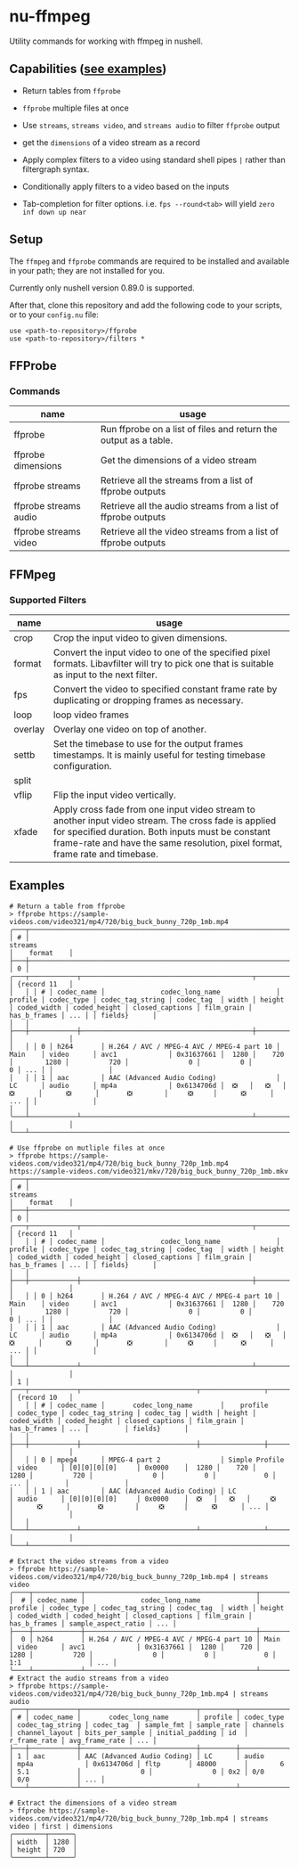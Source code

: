 # nu-ffmpeg

Utility commands for working with ffmpeg in nushell.

## Capabilities ([see examples](#examples))

- Return tables from `ffprobe`
- `ffprobe` multiple files at once
- Use `streams`, `streams video`, and `streams audio` to filter `ffprobe` output
- get the `dimensions` of a video stream as a record

- Apply complex filters to a video using standard shell pipes `|` rather than filtergraph syntax.
- Conditionally apply filters to a video based on the inputs
- Tab-completion for filter options. i.e. `fps --round<tab>` will yield `zero inf down up near`

## Setup

The `ffmpeg` and `ffprobe` commands are required to be installed and available
in your path; they are not installed for you.

Currently only nushell version 0.89.0 is supported.

After that, clone this repository and add the following code to your scripts,
or to your `config.nu` file:

```nu
use <path-to-repository>/ffprobe
use <path-to-repository>/filters *
```

## FFProbe

### Commands

| name                  | usage                                                            |
| --------------------- | ---------------------------------------------------------------- |
| ffprobe               | Run ffprobe on a list of files and return the output as a table. |
| ffprobe dimensions    | Get the dimensions of a video stream                             |
| ffprobe streams       | Retrieve all the streams from a list of ffprobe outputs          |
| ffprobe streams audio | Retrieve all the audio streams from a list of ffprobe outputs    |
| ffprobe streams video | Retrieve all the video streams from a list of ffprobe outputs    |


## FFMpeg

### Supported Filters

| name    | usage                                                                                                                                                                                                                                      |
| ------- | ------------------------------------------------------------------------------------------------------------------------------------------------------------------------------------------------------------------------------------------ |
| crop    | Crop the input video to given dimensions.                                                                                                                                                                                                  |
| format  | Convert the input video to one of the specified pixel formats. Libavfilter will try to pick one that is suitable as input to the next filter.                                                                                              |
| fps     | Convert the video to specified constant frame rate by duplicating or dropping frames as necessary.                                                                                                                                         |
| loop    | loop video frames                                                                                                                                                                                                                          |
| overlay | Overlay one video on top of another.                                                                                                                                                                                                       |
| settb   | Set the timebase to use for the output frames timestamps. It is mainly useful for testing timebase configuration.                                                                                                                          |
| split   |                                                                                                                                                                                                                                            |
| vflip   | Flip the input video vertically.                                                                                                                                                                                                           |
| xfade   | Apply cross fade from one input video stream to another input video stream. The cross fade is applied for specified duration. Both inputs must be constant frame-rate and have the same resolution, pixel format, frame rate and timebase. |


## Examples

```nu
# Return a table from ffprobe
> ffprobe https://sample-videos.com/video321/mp4/720/big_buck_bunny_720p_1mb.mp4
╭───┬─────────────────────────────────────────────────────────────────────────────────────────────────────────────────────────────────────────────────────────────────────────────────────────────────────────────────────────┬──────────────╮
│ # │                                                                                                         streams                                                                                                         │    format    │
├───┼─────────────────────────────────────────────────────────────────────────────────────────────────────────────────────────────────────────────────────────────────────────────────────────────────────────────────────────┼──────────────┤
│ 0 │ ╭───┬────────────┬───────────────────────────────────────────┬─────────┬────────────┬──────────────────┬────────────┬───────┬────────┬─────────────┬──────────────┬─────────────────┬────────────┬──────────────┬─────╮ │ {record 11   │
│   │ │ # │ codec_name │              codec_long_name              │ profile │ codec_type │ codec_tag_string │ codec_tag  │ width │ height │ coded_width │ coded_height │ closed_captions │ film_grain │ has_b_frames │ ... │ │ fields}      │
│   │ ├───┼────────────┼───────────────────────────────────────────┼─────────┼────────────┼──────────────────┼────────────┼───────┼────────┼─────────────┼──────────────┼─────────────────┼────────────┼──────────────┼─────┤ │              │
│   │ │ 0 │ h264       │ H.264 / AVC / MPEG-4 AVC / MPEG-4 part 10 │ Main    │ video      │ avc1             │ 0x31637661 │  1280 │    720 │        1280 │          720 │               0 │          0 │            0 │ ... │ │              │
│   │ │ 1 │ aac        │ AAC (Advanced Audio Coding)               │ LC      │ audio      │ mp4a             │ 0x6134706d │  ❎   │   ❎   │     ❎      │      ❎      │       ❎        │     ❎     │      ❎      │ ... │ │              │
│   │ ╰───┴────────────┴───────────────────────────────────────────┴─────────┴────────────┴──────────────────┴────────────┴───────┴────────┴─────────────┴──────────────┴─────────────────┴────────────┴──────────────┴─────╯ │              │
╰───┴─────────────────────────────────────────────────────────────────────────────────────────────────────────────────────────────────────────────────────────────────────────────────────────────────────────────────────────┴──────────────╯
```

```nu
# Use ffprobe on mutliple files at once
> ffprobe https://sample-videos.com/video321/mp4/720/big_buck_bunny_720p_1mb.mp4 https://sample-videos.com/video321/mkv/720/big_buck_bunny_720p_1mb.mkv
╭───┬─────────────────────────────────────────────────────────────────────────────────────────────────────────────────────────────────────────────────────────────────────────────────────────────────────────────────────────┬──────────────╮
│ # │                                                                                                         streams                                                                                                         │    format    │
├───┼─────────────────────────────────────────────────────────────────────────────────────────────────────────────────────────────────────────────────────────────────────────────────────────────────────────────────────────┼──────────────┤
│ 0 │ ╭───┬────────────┬───────────────────────────────────────────┬─────────┬────────────┬──────────────────┬────────────┬───────┬────────┬─────────────┬──────────────┬─────────────────┬────────────┬──────────────┬─────╮ │ {record 11   │
│   │ │ # │ codec_name │              codec_long_name              │ profile │ codec_type │ codec_tag_string │ codec_tag  │ width │ height │ coded_width │ coded_height │ closed_captions │ film_grain │ has_b_frames │ ... │ │ fields}      │
│   │ ├───┼────────────┼───────────────────────────────────────────┼─────────┼────────────┼──────────────────┼────────────┼───────┼────────┼─────────────┼──────────────┼─────────────────┼────────────┼──────────────┼─────┤ │              │
│   │ │ 0 │ h264       │ H.264 / AVC / MPEG-4 AVC / MPEG-4 part 10 │ Main    │ video      │ avc1             │ 0x31637661 │  1280 │    720 │        1280 │          720 │               0 │          0 │            0 │ ... │ │              │
│   │ │ 1 │ aac        │ AAC (Advanced Audio Coding)               │ LC      │ audio      │ mp4a             │ 0x6134706d │  ❎   │   ❎   │     ❎      │      ❎      │       ❎        │     ❎     │      ❎      │ ... │ │              │
│   │ ╰───┴────────────┴───────────────────────────────────────────┴─────────┴────────────┴──────────────────┴────────────┴───────┴────────┴─────────────┴──────────────┴─────────────────┴────────────┴──────────────┴─────╯ │              │
│ 1 │ ╭───┬────────────┬─────────────────────────────┬────────────────┬────────────┬──────────────────┬───────────┬───────┬────────┬─────────────┬──────────────┬─────────────────┬────────────┬──────────────┬─────╮         │ {record 10   │
│   │ │ # │ codec_name │       codec_long_name       │    profile     │ codec_type │ codec_tag_string │ codec_tag │ width │ height │ coded_width │ coded_height │ closed_captions │ film_grain │ has_b_frames │ ... │         │ fields}      │
│   │ ├───┼────────────┼─────────────────────────────┼────────────────┼────────────┼──────────────────┼───────────┼───────┼────────┼─────────────┼──────────────┼─────────────────┼────────────┼──────────────┼─────┤         │              │
│   │ │ 0 │ mpeg4      │ MPEG-4 part 2               │ Simple Profile │ video      │ [0][0][0][0]     │ 0x0000    │  1280 │    720 │        1280 │          720 │               0 │          0 │            0 │ ... │         │              │
│   │ │ 1 │ aac        │ AAC (Advanced Audio Coding) │ LC             │ audio      │ [0][0][0][0]     │ 0x0000    │  ❎   │   ❎   │     ❎      │      ❎      │       ❎        │     ❎     │      ❎      │ ... │         │              │
│   │ ╰───┴────────────┴─────────────────────────────┴────────────────┴────────────┴──────────────────┴───────────┴───────┴────────┴─────────────┴──────────────┴─────────────────┴────────────┴──────────────┴─────╯         │              │
╰───┴─────────────────────────────────────────────────────────────────────────────────────────────────────────────────────────────────────────────────────────────────────────────────────────────────────────────────────────┴──────────────╯
```

```nu
# Extract the video streams from a video
> ffprobe https://sample-videos.com/video321/mp4/720/big_buck_bunny_720p_1mb.mp4 | streams video
╭────┬────────────┬───────────────────────────────────────────┬─────────┬────────────┬──────────────────┬────────────┬───────┬────────┬─────────────┬──────────────┬─────────────────┬────────────┬──────────────┬─────────────────────┬─────╮
│  # │ codec_name │              codec_long_name              │ profile │ codec_type │ codec_tag_string │ codec_tag  │ width │ height │ coded_width │ coded_height │ closed_captions │ film_grain │ has_b_frames │ sample_aspect_ratio │ ... │
├────┼────────────┼───────────────────────────────────────────┼─────────┼────────────┼──────────────────┼────────────┼───────┼────────┼─────────────┼──────────────┼─────────────────┼────────────┼──────────────┼─────────────────────┼─────┤
│  0 │ h264       │ H.264 / AVC / MPEG-4 AVC / MPEG-4 part 10 │ Main    │ video      │ avc1             │ 0x31637661 │  1280 │    720 │        1280 │          720 │               0 │          0 │            0 │ 1:1                 │ ... │
╰────┴────────────┴───────────────────────────────────────────┴─────────┴────────────┴──────────────────┴────────────┴───────┴────────┴─────────────┴──────────────┴─────────────────┴────────────┴──────────────┴─────────────────────┴─────╯
# Extract the audio streams from a video
> ffprobe https://sample-videos.com/video321/mp4/720/big_buck_bunny_720p_1mb.mp4 | streams audio
╭───┬────────────┬─────────────────────────────┬─────────┬────────────┬──────────────────┬────────────┬────────────┬─────────────┬──────────┬────────────────┬─────────────────┬─────────────────┬─────┬──────────────┬────────────────┬─────╮
│ # │ codec_name │       codec_long_name       │ profile │ codec_type │ codec_tag_string │ codec_tag  │ sample_fmt │ sample_rate │ channels │ channel_layout │ bits_per_sample │ initial_padding │ id  │ r_frame_rate │ avg_frame_rate │ ... │
├───┼────────────┼─────────────────────────────┼─────────┼────────────┼──────────────────┼────────────┼────────────┼─────────────┼──────────┼────────────────┼─────────────────┼─────────────────┼─────┼──────────────┼────────────────┼─────┤
│ 1 │ aac        │ AAC (Advanced Audio Coding) │ LC      │ audio      │ mp4a             │ 0x6134706d │ fltp       │ 48000       │        6 │ 5.1            │               0 │               0 │ 0x2 │ 0/0          │ 0/0            │ ... │
╰───┴────────────┴─────────────────────────────┴─────────┴────────────┴──────────────────┴────────────┴────────────┴─────────────┴──────────┴────────────────┴─────────────────┴─────────────────┴─────┴──────────────┴────────────────┴─────╯
```

```nu
# Extract the dimensions of a video stream
> ffprobe https://sample-videos.com/video321/mp4/720/big_buck_bunny_720p_1mb.mp4 | streams video | first | dimensions
╭────────┬──────╮
│ width  │ 1280 │
│ height │ 720  │
╰────────┴──────╯
```
